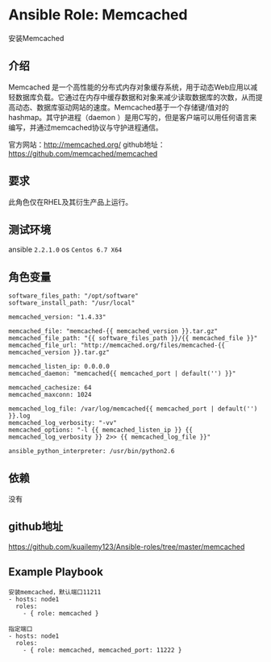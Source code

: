 # Ansible Role: Memcached

安装Memcached

## 介绍
Memcached 是一个高性能的分布式内存对象缓存系统，用于动态Web应用以减轻数据库负载。它通过在内存中缓存数据和对象来减少读取数据库的次数，从而提高动态、数据库驱动网站的速度。Memcached基于一个存储键/值对的hashmap。其守护进程（daemon ）是用C写的，但是客户端可以用任何语言来编写，并通过memcached协议与守护进程通信。

官方网站：http://memcached.org/
github地址： https://github.com/memcached/memcached

## 要求

此角色仅在RHEL及其衍生产品上运行。

## 测试环境

ansible `2.2.1.0`
os `Centos 6.7 X64`

## 角色变量
    software_files_path: "/opt/software"
    software_install_path: "/usr/local"

    memcached_version: "1.4.33"

    memcached_file: "memcached-{{ memcached_version }}.tar.gz"
    memcached_file_path: "{{ software_files_path }}/{{ memcached_file }}"
    memcached_file_url: "http://memcached.org/files/memcached-{{ memcached_version }}.tar.gz"

    memcached_listen_ip: 0.0.0.0
    memcached_daemon: "memcached{{ memcached_port | default('') }}"

    memcached_cachesize: 64
    memcached_maxconn: 1024

    memcached_log_file: /var/log/memcached{{ memcached_port | default('') }}.log
    memcached_log_verbosity: "-vv"
    memcached_options: "-l {{ memcached_listen_ip }} {{ memcached_log_verbosity }} 2>> {{ memcached_log_file }}"
    
    ansible_python_interpreter: /usr/bin/python2.6

## 依赖

没有

## github地址
https://github.com/kuailemy123/Ansible-roles/tree/master/memcached

## Example Playbook

    安装memcached，默认端口11211
    - hosts: node1
      roles:
        - { role: memcached }

    指定端口
    - hosts: node1
      roles:
        - { role: memcached, memcached_port: 11222 }
